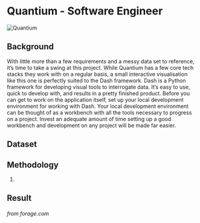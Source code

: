 # Quantium - Software Engineer
![Quantium](https://www.thefastmode.com/media/k2/items/src/2f4ef0deb525622fe67021ccc13da69d.jpg?t=20211117_003022)

## Background
With little more than a few requirements and a messy data set to reference, it’s time to take a swing at this project. While Quantium has a few core tech stacks they work with on a regular basis, a small interactive visualisation like this one is perfectly suited to the Dash framework. Dash is a Python framework for developing visual tools to interrogate data. It’s easy to use, quick to develop with, and results in a pretty finished product. Before you can get to work on the application itself, set up your local development environment for working with Dash. Your local development environment can be thought of as a workbench with all the tools necessary to progress on a project. Invest an adequate amount of time setting up a good workbench and development on any project will be made far easier.
## Dataset

## Methodology
1. 

## Result

###### from forage.com
